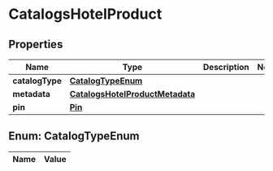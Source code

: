 

# CatalogsHotelProduct

## Properties

Name | Type | Description | Notes
------------ | ------------- | ------------- | -------------
**catalogType** | [**CatalogTypeEnum**](#CatalogTypeEnum) |  | 
**metadata** | [**CatalogsHotelProductMetadata**](CatalogsHotelProductMetadata.md) |  | 
**pin** | [**Pin**](Pin.md) |  | 


## Enum: CatalogTypeEnum

Name | Value
---- | -----




